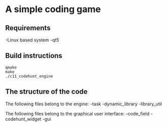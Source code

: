 # A simple coding game

## Requirements

-Linux based system
-qt5

## Build instructions

```
qmake
make
./c11_codehunt_engine
```

## The structure of the code

The following files belong to the engine:
-task
-dynamic_library
-library_util

The following files belong to the graphical user interface:
-code_field
-codehunt_widget
-gui
